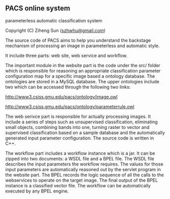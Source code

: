 PACS online system
---------------------------------------------------------
parameterless automatic classification system

Copyright (C) Ziheng Sun (szhwhu@gmail.com)

The source code of PACS aims to help you understand the backstage mechanism of processing an image in parameterless and automatic style. 

It include three parts: web site, web service and workflow. 

The important module in the website part is the code under the src/ folder which is responsible for reasoning an appropriate classification parameter configuration map for a specific image based a ontology database. The ontologies are stored in a MySQL database. The upper ontologies include two which can be accessed through the following two links:

http://www3.csiss.gmu.edu/pacs/ontology/image.owl

http://www3.csiss.gmu.edu/pacs/ontology/parameterrule.owl

The web serivce part is responsible for actually processing images. It include a series of steps such as unsupervised classification, eliminating small objects, combining bands into one, turning raster to vector and supervised classification based on a sample database and the automatically generated input parameter configuration. The source code is written in C++. 

The workflow part includes a workflow instance which is a jar. It can be zipped into two documents: a WSDL file and a BPEL file. The WSDL file describes the input parameters the workflow requires. The values for those input parameters are automatically reasoned out by the servlet program in the website part. The BPEL records the logic sequence of all the calls to the webservices to operate on the target image. The final output of the BPEL instance is a classified vector file. The workflow can be automatically executed by any BPEL engine. 
